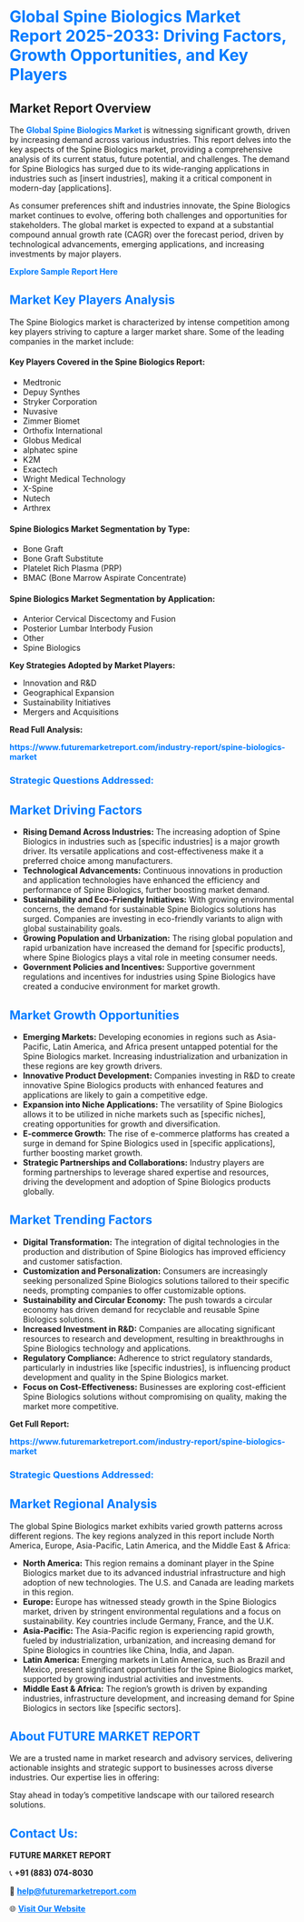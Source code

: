<h1 style="color: #007BFF;">Global Spine Biologics Market Report 2025-2033: Driving Factors, Growth Opportunities, and Key Players</h1>

<section id="overview">
<h2>Market Report Overview</h2>
<p>The <a href="https://www.futuremarketreport.com/industry-report/spine-biologics-market" style="color: #007BFF; text-decoration: none;"><strong>Global Spine Biologics Market</strong></a> is witnessing significant growth, driven by increasing demand across various industries. This report delves into the key aspects of the Spine Biologics market, providing a comprehensive analysis of its current status, future potential, and challenges. The demand for Spine Biologics has surged due to its wide-ranging applications in industries such as [insert industries], making it a critical component in modern-day [applications].</p>
<p>As consumer preferences shift and industries innovate, the Spine Biologics market continues to evolve, offering both challenges and opportunities for stakeholders. The global market is expected to expand at a substantial compound annual growth rate (CAGR) over the forecast period, driven by technological advancements, emerging applications, and increasing investments by major players.</p>
</section>

<section id="overview">
<p><a href="https://www.futuremarketreport.com/request-sample/reportId=120445" style="color: #007BFF; text-decoration: none;"><strong>Explore Sample Report Here</strong></a></p>
</section>

<section id="key-players">
<h2 style="color: #007BFF;">Market Key Players Analysis</h2>
<p>The Spine Biologics market is characterized by intense competition among key players striving to capture a larger market share. Some of the leading companies in the market include:</p>
<h4>Key Players Covered in the Spine Biologics Report:</h4>
<ul><li>Medtronic</li><li>Depuy Synthes</li><li>Stryker Corporation</li><li>Nuvasive</li><li>Zimmer Biomet</li><li>Orthofix International</li><li>Globus Medical</li><li>alphatec spine</li><li>K2M</li><li>Exactech</li><li>Wright Medical Technology</li><li>X-Spine</li><li>Nutech</li><li>Arthrex</li></ul>
<h4>Spine Biologics Market Segmentation by Type:</h4>
<ul><li>Bone Graft</li><li>Bone Graft Substitute</li><li>Platelet Rich Plasma (PRP)</li><li>BMAC (Bone Marrow Aspirate Concentrate)</li></ul>

<h4>Spine Biologics Market Segmentation by Application:</h4>
<ul><li>Anterior Cervical Discectomy and Fusion</li><li>Posterior Lumbar Interbody Fusion</li><li>Other</li><li>Spine Biologics</li></ul>
<p><strong>Key Strategies Adopted by Market Players:</strong></p>
<ul>
<li>Innovation and R&D</li>
<li>Geographical Expansion</li>
<li>Sustainability Initiatives</li>
<li>Mergers and Acquisitions</li>
</ul>
</section>

<section>
<p><strong>Read Full Analysis: </strong></p><a href="https://www.futuremarketreport.com/industry-report/spine-biologics-market" style="color: #007BFF; text-decoration: none;"><strong>https://www.futuremarketreport.com/industry-report/spine-biologics-market</strong></a>
<h3 style="color: #007BFF;">Strategic Questions Addressed:</h3>
</section>

<section id="driving-factors">
<h2 style="color: #007BFF;">Market Driving Factors</h2>
<ul>
<li><strong>Rising Demand Across Industries:</strong> The increasing adoption of Spine Biologics in industries such as [specific industries] is a major growth driver. Its versatile applications and cost-effectiveness make it a preferred choice among manufacturers.</li>
<li><strong>Technological Advancements:</strong> Continuous innovations in production and application technologies have enhanced the efficiency and performance of Spine Biologics, further boosting market demand.</li>
<li><strong>Sustainability and Eco-Friendly Initiatives:</strong> With growing environmental concerns, the demand for sustainable Spine Biologics solutions has surged. Companies are investing in eco-friendly variants to align with global sustainability goals.</li>
<li><strong>Growing Population and Urbanization:</strong> The rising global population and rapid urbanization have increased the demand for [specific products], where Spine Biologics plays a vital role in meeting consumer needs.</li>
<li><strong>Government Policies and Incentives:</strong> Supportive government regulations and incentives for industries using Spine Biologics have created a conducive environment for market growth.</li>
</ul>
</section>

<section id="growth-opportunities">
<h2 style="color: #007BFF;">Market Growth Opportunities</h2>
<ul>
<li><strong>Emerging Markets:</strong> Developing economies in regions such as Asia-Pacific, Latin America, and Africa present untapped potential for the Spine Biologics market. Increasing industrialization and urbanization in these regions are key growth drivers.</li>
<li><strong>Innovative Product Development:</strong> Companies investing in R&D to create innovative Spine Biologics products with enhanced features and applications are likely to gain a competitive edge.</li>
<li><strong>Expansion into Niche Applications:</strong> The versatility of Spine Biologics allows it to be utilized in niche markets such as [specific niches], creating opportunities for growth and diversification.</li>
<li><strong>E-commerce Growth:</strong> The rise of e-commerce platforms has created a surge in demand for Spine Biologics used in [specific applications], further boosting market growth.</li>
<li><strong>Strategic Partnerships and Collaborations:</strong> Industry players are forming partnerships to leverage shared expertise and resources, driving the development and adoption of Spine Biologics products globally.</li>
</ul>
</section>

<section id="trending-factors">
<h2 style="color: #007BFF;">Market Trending Factors</h2>
<ul>
<li><strong>Digital Transformation:</strong> The integration of digital technologies in the production and distribution of Spine Biologics has improved efficiency and customer satisfaction.</li>
<li><strong>Customization and Personalization:</strong> Consumers are increasingly seeking personalized Spine Biologics solutions tailored to their specific needs, prompting companies to offer customizable options.</li>
<li><strong>Sustainability and Circular Economy:</strong> The push towards a circular economy has driven demand for recyclable and reusable Spine Biologics solutions.</li>
<li><strong>Increased Investment in R&D:</strong> Companies are allocating significant resources to research and development, resulting in breakthroughs in Spine Biologics technology and applications.</li>
<li><strong>Regulatory Compliance:</strong> Adherence to strict regulatory standards, particularly in industries like [specific industries], is influencing product development and quality in the Spine Biologics market.</li>
<li><strong>Focus on Cost-Effectiveness:</strong> Businesses are exploring cost-efficient Spine Biologics solutions without compromising on quality, making the market more competitive.</li>
</ul>
</section>

<section>
<p><strong>Get Full Report: </strong></p><a href="https://www.futuremarketreport.com/industry-report/spine-biologics-market" style="color: #007BFF; text-decoration: none;"><strong>https://www.futuremarketreport.com/industry-report/spine-biologics-market</strong></a>
<h3 style="color: #007BFF;">Strategic Questions Addressed:</h3>
</section>


<section id="regional-analysis">
<h2 style="color: #007BFF;">Market Regional Analysis</h2>
<p>The global Spine Biologics market exhibits varied growth patterns across different regions. The key regions analyzed in this report include North America, Europe, Asia-Pacific, Latin America, and the Middle East & Africa:</p>
<ul>
<li><strong>North America:</strong> This region remains a dominant player in the Spine Biologics market due to its advanced industrial infrastructure and high adoption of new technologies. The U.S. and Canada are leading markets in this region.</li>
<li><strong>Europe:</strong> Europe has witnessed steady growth in the Spine Biologics market, driven by stringent environmental regulations and a focus on sustainability. Key countries include Germany, France, and the U.K.</li>
<li><strong>Asia-Pacific:</strong> The Asia-Pacific region is experiencing rapid growth, fueled by industrialization, urbanization, and increasing demand for Spine Biologics in countries like China, India, and Japan.</li>
<li><strong>Latin America:</strong> Emerging markets in Latin America, such as Brazil and Mexico, present significant opportunities for the Spine Biologics market, supported by growing industrial activities and investments.</li>
<li><strong>Middle East & Africa:</strong> The region’s growth is driven by expanding industries, infrastructure development, and increasing demand for Spine Biologics in sectors like [specific sectors].</li>
</ul>
</section>

<footer>
<h2 style="color: #007BFF;">About FUTURE MARKET REPORT</h2>
<p>We are a trusted name in market research and advisory services, delivering actionable insights and strategic support to businesses across diverse industries. Our expertise lies in offering:</p>

<p>Stay ahead in today’s competitive landscape with our tailored research solutions.</p>

<h2 style="color: #007BFF;">Contact Us:</h2>
<p><strong>FUTURE MARKET REPORT</strong></p>
<p>📞 <strong>+91 (883) 074-8030</strong></p>
<p>📧 <strong><a href="mailto:help@futuremarketreport.com" style="color: #007BFF;">help@futuremarketreport.com</a></strong></p>
<p>🌐 <strong><a href="https://www.futuremarketreport.com/" style="color: #007BFF;">Visit Our Website</a></strong></p>
</footer>